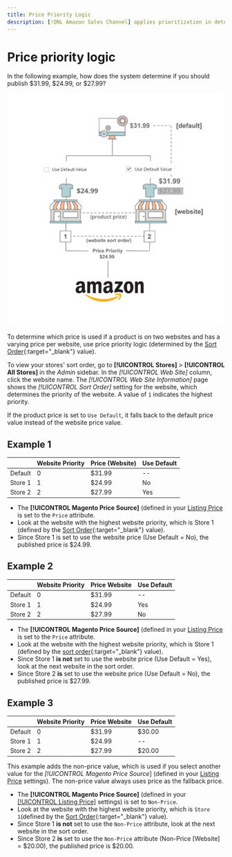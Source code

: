 ```yaml
---
title: Price Priority Logic
description: [!DNL Amazon Sales Channel] applies prioritization in determining the published price for an Amazon listing.
---
```


# Price priority logic

In the following example, how does the system determine if you should publish $31.99, $24.99, or $27.99?

![Commerce price scope](assets/amazon-price-scope.png)

To determine which price is used if a product is on two websites and has a varying price per website, use price priority logic (determined by the [Sort Order](https://docs.magento.com/user-guide/stores/stores-all-create-view.html){:target="_blank"} value).

To view your stores' sort order, go to **[!UICONTROL Stores]** > **[!UICONTROL All Stores]** in the _Admin_ sidebar. In the _[!UICONTROL Web Site]_ column, click the website name. The _[!UICONTROL Web Site Information]_ page shows the _[!UICONTROL Sort Order]_ setting for the website, which determines the priority of the website. A value of `1` indicates the highest priority.

If the product price is set to `Use Default`, it falls back to the default price value instead of the website price value.

## Example 1

||Website Priority|Price (Website)|Use Default|
|---|---|---|---|
|Default|0|$31.99|--|
|Store 1|1|$24.99|No|
|Store 2|2|$27.99|Yes|

- The **[!UICONTROL Magento Price Source]** (defined in your [Listing Price](./listing-price.md) is set to the `Price` attribute.
- Look at the website with the highest website priority, which is Store 1 (defined by the [Sort Order](https://docs.magento.com/user-guide/stores/stores-all-create-view.html){:target="_blank"} value).
- Since Store 1 is set to use the website price (Use Default = No), the published price is $24.99.

## Example 2

||Website Priority|Price Website|Use Default|
|---|---|---|---|
|Default|0|$31.99|--|
|Store 1|1|$24.99|Yes|
|Store 2|2|$27.99|No|

- The **[!UICONTROL Magento Price Source]** (defined in your [Listing Price](./listing-price.md) is set to the `Price` attribute.
- Look at the website with the highest website priority, which is Store 1 (defined by the [sort order](https://docs.magento.com/user-guide/stores/stores-all-create-view.html){:target="_blank"} value).
- Since Store 1 **is not** set to use the website price (Use Default = Yes), look at the next website in the sort order.
- Since Store 2 **is** set to use the website price (Use Default = No), the published price is $27.99.

## Example 3

||Website Priority|Price Website|Use Default|
|---|---|---|---|
|Default|0|$31.99|$30.00|
|Store 1|1|$24.99|--|
|Store 2|2|$27.99|$20.00|

This example adds the non-price value, which is used if you select another value for the _[!UICONTROL Magento Price Source_] (defined in your [Listing Price](./listing-price.md) settings). The non-price value always uses price as the fallback price.

- The **[!UICONTROL Magento Price Source]** (defined in your [[!UICONTROL Listing Price]](./listing-price.md) settings) is set to `Non-Price`.
- Look at the website with the highest website priority, which is `Store 1`(defined by the [Sort Order](https://docs.magento.com/user-guide/stores/stores-all-create-view.html){:target="_blank"} value).
- Since Store 1 **is not** set to use the `Non-Price` attribute, look at the next website in the sort order.
- Since Store 2 **is** set to use the `Non-Price` attribute (Non-Price [Website] = $20.00), the published price is $20.00.
